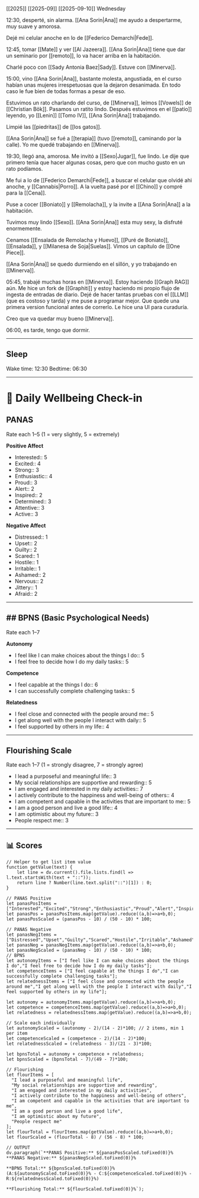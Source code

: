 [[2025]] [[2025-09]] [[2025-09-10]]  Wednesday

12:30, desperté, sin alarma. [[Ana Sorin|Ana]] me ayudo a despertarme, muy suave y amorosa. 

Dejé mi celular anoche en lo de [[Federico Demarchi|Fede]].

12:45, tomar [[Mate]] y ver [[Al Jazeera]]. [[Ana Sorin|Ana]] tiene que dar un seminario por [[remoto]], lo va hacer arriba en la habitación. 

Charlé poco con [[Sady Antonia Baez|Sady]]. Estuve con [[Minerva]].

15:00, vino [[Ana Sorin|Ana]], bastante molesta, angustiada, en el curso habían unas mujeres irrespetuosas que la dejaron desanimada. En todo caso le fue bien de todas formas a pesar de eso. 

Estuvimos un rato charlando del curso, de [[Minerva]], leímos [[Vowels]] de [[Christian Bök]]. Pasamos un ratito lindo. Después estuvimos en el [[patio]] leyendo, yo [[Lenin]] [[Tomo IV]], [[Ana Sorin|Ana]] trabajando. 

Limpié las [[piedritas]] de [[los gatos]].

[[Ana Sorin|Ana]] se fué a [[terapia]] (tuvo [[remoto]], caminando por la calle). Yo me quedé trabajando en [[Minerva]].

19:30, llegó ana, amorosa. Me invitó a [[Sexo|Jugar]], fue lindo. Le dije que primero tenía que hacer algunas cosas, pero que con mucho gusto en un rato podíamos.

Me fui a lo de [[Federico Demarchi|Fede]], a buscar el celular que olvidé ahi anoche, y [[Cannabis|Porro]]. A la vuelta pasé por el [[Chino]] y compré para la [[Cena]]. 

Puse a cocer [[Boniato]] y [[Remolacha]], y la invite a [[Ana Sorin|Ana]] a la habitación.

Tuvimos muy lindo [[Sexo]]. [[Ana Sorin|Ana]] esta muy sexy, la disfruté enormemente. 

Cenamos [[Ensalada de Remolacha y Huevo]], [[Puré de Boniato]], [[Ensalada]], y [[Milanesa de Soja|Suelas]]. Vimos un capítulo de [[One Piece]]. 

[[Ana Sorin|Ana]] se quedo durmiendo en el sillón, y yo trabajando en [[Minerva]]. 

05:45, trabajé muchas horas en [[Minerva]]. Estoy haciendo [[Graph RAG]] aún. Me hice un fork de [[Graphiti]] y estoy haciendo mi propio flujo de ingesta de entradas de diario. Dejé de hacer tantas pruebas con el [[LLM]] (que es costoso y tarda) y me puse a programar mejor. Que quede una primera version funcional antes de correrlo. Le hice una UI para curaduría. 

Creo que va quedar muy bueno [[Minerva]].

06:00, es tarde, tengo que dormir.

---
## Sleep
Wake time: 12:30
Bedtime: 06:30

---
# 📝 Daily Wellbeing Check-in

## PANAS
Rate each 1–5 (1 = very slightly, 5 = extremely)

**Positive Affect**
- Interested:: 5
- Excited:: 4
- Strong:: 3
- Enthusiastic:: 4
- Proud:: 3
- Alert:: 2
- Inspired:: 2
- Determined:: 3
- Attentive:: 3
- Active:: 3

**Negative Affect**
- Distressed:: 1
- Upset:: 2
- Guilty:: 2
- Scared:: 1
- Hostile:: 1
- Irritable:: 1
- Ashamed:: 2
- Nervous:: 2
- Jittery:: 1
- Afraid:: 2

---

## ## BPNS (Basic Psychological Needs)
Rate each 1–7 

**Autonomy**
- I feel like I can make choices about the things I do:: 5
- I feel free to decide how I do my daily tasks:: 5

**Competence**
- I feel capable at the things I do:: 6
- I can successfully complete challenging tasks:: 5

**Relatedness**
- I feel close and connected with the people around me:: 5
- I get along well with the people I interact with daily:: 5
- I feel supported by others in my life:: 4

---

## Flourishing Scale
Rate each 1–7 (1 = strongly disagree, 7 = strongly agree)

- I lead a purposeful and meaningful life:: 3
- My social relationships are supportive and rewarding:: 5
- I am engaged and interested in my daily activities:: 7
- I actively contribute to the happiness and well-being of others:: 4
- I am competent and capable in the activities that are important to me:: 5
- I am a good person and live a good life:: 4
- I am optimistic about my future:: 3
- People respect me:: 3

---
## 📊 Scores
```dataviewjs
// Helper to get list item value
function getValue(text) {
    let line = dv.current().file.lists.find(l => l.text.startsWith(text + "::"));
    return line ? Number(line.text.split("::")[1]) : 0;
}

// PANAS Positive
let panasPosItems = ["Interested","Excited","Strong","Enthusiastic","Proud","Alert","Inspired","Determined","Attentive","Active"];
let panasPos = panasPosItems.map(getValue).reduce((a,b)=>a+b,0);
let panasPosScaled = (panasPos - 10) / (50 - 10) * 100;

// PANAS Negative
let panasNegItems = ["Distressed","Upset","Guilty","Scared","Hostile","Irritable","Ashamed","Nervous","Jittery","Afraid"];
let panasNeg = panasNegItems.map(getValue).reduce((a,b)=>a+b,0);
let panasNegScaled = (panasNeg - 10) / (50 - 10) * 100;
// BPNS
let autonomyItems = ["I feel like I can make choices about the things I do","I feel free to decide how I do my daily tasks"];
let competenceItems = ["I feel capable at the things I do","I can successfully complete challenging tasks"];
let relatednessItems = ["I feel close and connected with the people around me","I get along well with the people I interact with daily","I feel supported by others in my life"];

let autonomy = autonomyItems.map(getValue).reduce((a,b)=>a+b,0);
let competence = competenceItems.map(getValue).reduce((a,b)=>a+b,0);
let relatedness = relatednessItems.map(getValue).reduce((a,b)=>a+b,0);

// Scale each individually
let autonomyScaled = (autonomy - 2)/(14 - 2)*100; // 2 items, min 1 per item
let competenceScaled = (competence - 2)/(14 - 2)*100;
let relatednessScaled = (relatedness - 3)/(21 - 3)*100;

let bpnsTotal = autonomy + competence + relatedness;
let bpnsScaled = (bpnsTotal - 7)/(49 - 7)*100;

// Flourishing
let flourItems = [
  "I lead a purposeful and meaningful life",
  "My social relationships are supportive and rewarding",
  "I am engaged and interested in my daily activities",
  "I actively contribute to the happiness and well-being of others",
  "I am competent and capable in the activities that are important to me",
  "I am a good person and live a good life",
  "I am optimistic about my future",
  "People respect me"
];
let flourTotal = flourItems.map(getValue).reduce((a,b)=>a+b,0);
let flourScaled = (flourTotal - 8) / (56 - 8) * 100;

// OUTPUT
dv.paragraph(`**PANAS Positive:** ${panasPosScaled.toFixed(0)}%  
**PANAS Negative:** ${panasNegScaled.toFixed(0)}%  

**BPNS Total:** ${bpnsScaled.toFixed(0)}%  (A:${autonomyScaled.toFixed(0)}% - C:${competenceScaled.toFixed(0)}% -  R:${relatednessScaled.toFixed(0)}%) 

**Flourishing Total:** ${flourScaled.toFixed(0)}%`);
```
